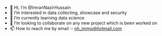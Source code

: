- 👋 Hi, I’m @ImranNazirHussain
- 👀 I’m interested in data collecting, showcase and security
- 🌱 I’m currently learning data science
- 💞️ I’m looking to collaborate on any new project which is been worked on
- 📫 How to reach me by email :- nh_immo@hotmail.com

<!---
ImranNazirHussain/ImranNazirHussain is a ✨ special ✨ repository because its `README.md` (this file) appears on your GitHub profile.
You can click the Preview link to take a look at your changes.
--->
